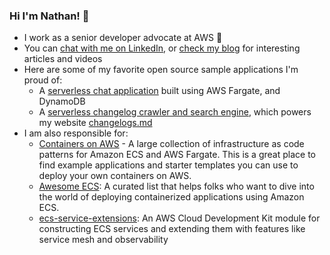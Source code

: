 ### Hi I'm Nathan! 👋

- I work as a senior developer advocate at AWS 🥑
- You can [chat with me on LinkedIn](https://www.linkedin.com/in/nathankpeck/), or [check my blog](https://nathanpeck.com) for interesting articles and videos
- Here are some of my favorite open source sample applications I'm proud of:
  - A [serverless chat application](https://github.com/nathanpeck/socket.io-chat-fargate) built using AWS Fargate, and DynamoDB
  - A [serverless changelog crawler and search engine](https://github.com/aws-samples/aws-cdk-changelogs-demo), which powers my website [changelogs.md](https://changelogs.md)
- I am also responsible for:
  - [Containers on AWS](https://containersonaws.com/pattern/) - A large collection of infrastructure as code patterns for Amazon ECS and AWS Fargate. This is a great place to find example applications and starter templates you can use to deploy your own containers on AWS.
  - [Awesome ECS](https://github.com/nathanpeck/awesome-ecs/blob/master/README.md): A curated list that helps folks who want to dive into the world of deploying containerized applications using Amazon ECS.
  - [ecs-service-extensions](https://www.npmjs.com/package/@aws-cdk-containers/ecs-service-extensions): An AWS Cloud Development Kit module for constructing ECS services and extending them with features like service mesh and observability
